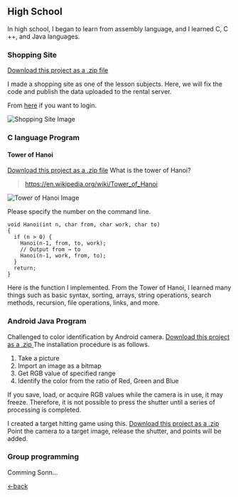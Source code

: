 ## High School

In high school, I began to learn from assembly language, and I learned C, C ++, and Java languages.

### Shopping Site
<a class="zip_download_link" href="https://github.com/7vXXi/portfolio/raw/master/high/shopping.zip">Download this project as a .zip file</a>

I made a shopping site as one of the lesson subjects. 
Here, we will fix the code and publish the data uploaded to the rental server.

From [here](http://tibineko923.starfree.jp/shopping/) if you want to login.

![Shopping Site Image](/portfolio/images/shop_pic.png)

### C language Program 

#### Tower of Hanoi 
<a class="zip_download_link" href="https://github.com/7vXXi/portfolio/raw/master/high/Hanoi.zip">Download this project as a .zip file</a>
What is the tower of Hanoi?
>https://en.wikipedia.org/wiki/Tower_of_Hanoi

![Tower of Hanoi Image](/portfolio/images/hanoi.gif)

Please specify the number on the command line.

```
void Hanoi(int n, char from, char work, char to)
{
  if (n > 0) {
    Hanoi(n-1, from, to, work);
    // Output from → to
    Hanoi(n-1, work, from, to);
  }
  return;
}
```
Here is the function I implemented.
From the Tower of Hanoi, I learned many things such as basic syntax, sorting, arrays, 
string operations, search methods, recursion, file operations, links, and more.

### Android Java Program

Challenged to color identification by Android camera.
<a class="zip_download_link" href="https://github.com/7vXXi/portfolio/raw/master/high/Camera_color.zip">Download this project as a .zip </a>
The installation procedure is as follows.
 1. Take a picture
 2. Import an image as a bitmap
 3. Get RGB value of specified range
 4. Identify the color from the ratio of Red, Green and Blue
 
If you save, load, or acquire RGB values while the camera is in use, it may freeze. 
Therefore, it is not possible to press the shutter until a series of processing is completed.

I created a target hitting game using this.
<a class="zip_download_link" href="https://github.com/7vXXi/portfolio/raw/master/high/Camera_target.zip">Download this project as a .zip </a>
Point the camera to a target image, release the shutter, and points will be added.

### Group programming

Comming Sonn...


[←back](https://7vxxi.github.io/portfolio/)
